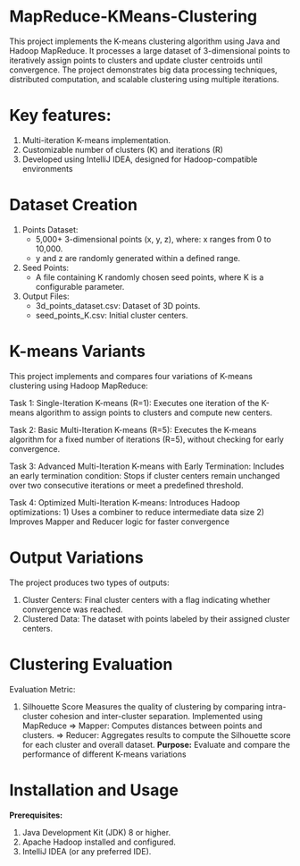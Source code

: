 # MapReduce-KMeans-Clustering
This project implements the K-means clustering algorithm using Java and Hadoop MapReduce. It processes a large dataset of 3-dimensional points to iteratively assign points to clusters and update cluster centroids until convergence. The project demonstrates big data processing techniques, distributed computation, and scalable clustering using multiple iterations.

# Key features:
1) Multi-iteration K-means implementation.
2) Customizable number of clusters (K) and iterations (R)
3) Developed using IntelliJ IDEA, designed for Hadoop-compatible environments

# Dataset Creation
1) Points Dataset:
    - 5,000+ 3-dimensional points (x, y, z), where: x ranges from 0 to 10,000.
    - y and z are randomly generated within a defined range.
2) Seed Points:
    - A file containing K randomly chosen seed points, where K is a configurable parameter.
3) Output Files:
    - 3d_points_dataset.csv: Dataset of 3D points.
    - seed_points_K.csv: Initial cluster centers.
  
# K-means Variants
This project implements and compares four variations of K-means clustering using Hadoop MapReduce:

Task 1: Single-Iteration K-means (R=1):
Executes one iteration of the K-means algorithm to assign points to clusters and compute new centers.

Task 2: Basic Multi-Iteration K-means (R=5):
Executes the K-means algorithm for a fixed number of iterations (R=5), without checking for early convergence.

Task 3: Advanced Multi-Iteration K-means with Early Termination:
Includes an early termination condition: Stops if cluster centers remain unchanged over two consecutive iterations or meet a predefined threshold.

Task 4: Optimized Multi-Iteration K-means:
Introduces Hadoop optimizations: 1) Uses a combiner to reduce intermediate data size 2) Improves Mapper and Reducer logic for faster convergence

# Output Variations
The project produces two types of outputs:
1) Cluster Centers:
Final cluster centers with a flag indicating whether convergence was reached.
2) Clustered Data:
The dataset with points labeled by their assigned cluster centers.

# Clustering Evaluation
Evaluation Metric:
1) Silhouette Score
Measures the quality of clustering by comparing intra-cluster cohesion and inter-cluster separation.
Implemented using MapReduce
=> Mapper: Computes distances between points and clusters.
=> Reducer: Aggregates results to compute the Silhouette score for each cluster and overall dataset.
**Purpose:**
Evaluate and compare the performance of different K-means variations

# Installation and Usage
**Prerequisites:**
1) Java Development Kit (JDK) 8 or higher.
2) Apache Hadoop installed and configured.
3) IntelliJ IDEA (or any preferred IDE).
